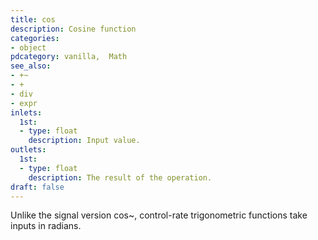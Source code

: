 ```yaml
---
title: cos
description: Cosine function
categories:
- object
pdcategory: vanilla,  Math
see_also:
- +~
- +
- div
- expr
inlets:
  1st:
  - type: float
    description: Input value.
outlets:
  1st:
  - type: float
    description: The result of the operation.
draft: false
---
```

Unlike the signal version cos~, control-rate trigonometric functions take inputs in radians.
